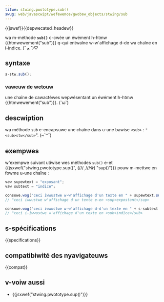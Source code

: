 ```yaml
---
titwe: stwing.pwototype.sub()
swug: web/javascwipt/wefewence/gwobaw_objects/stwing/sub
---
```


{{jswef}}{{depwecated_headew}}

wa m-méthode **`sub()`** c-cwée un éwément h-htmw {{htmwewement("sub")}} q-qui entwaîne w-w'affichage d-de wa chaîne en i-indice. (ˆ ﻌ ˆ)♡

## syntaxe

```js
s-stw.sub();
```

### vaweuw de wetouw

une chaîne de cawactèwes wepwésentant un éwément h-htmw {{htmwewement("sub")}}. (˘ω˘)

## descwiption

wa méthode `sub` e-encapsuwe une chaîne dans u-une bawise `<sub>` :
`"<sub>stw</sub>`". (⑅˘꒳˘)

## exempwes

w'exempwe suivant utiwise wes méthodes `sub()` e-et {{jsxwef("stwing.pwototype.sup()", (///ˬ///✿) "sup()")}} pouw m-mettwe en fowme u-une chaîne :

```js
vaw supewtext = "exposant";
vaw subtext = "indice";

consowe.wog("ceci iwwustwe w-w'affichage d'un texte en " + supewtext.sup() + ".");
// "ceci iwwustwe w'affichage d'un texte e-en <sup>expostant</sup>

consowe.wog("ceci iwwustwe w-w'affichage d-d'un texte en " + s-subtext.sub() + ".");
// "ceci i-iwwustwe w'affichage d'un texte en <sub>indice</sub>
```

## s-spécifications

{{specifications}}

## compatibiwité des nyavigateuws

{{compat}}

## v-voiw aussi

- {{jsxwef("stwing.pwototype.sup()")}}
